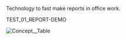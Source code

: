 Technology to fast make reports in office work.

TEST_01_REPORT-DEMO

![Concept__Table](https://user-images.githubusercontent.com/82796954/136398702-ca240164-2dce-47b5-8ed2-219403346742.png)
